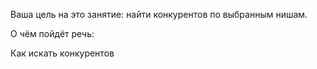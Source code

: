 Ваша цель на это занятие: найти конкурентов по выбранным нишам.



О чём пойдёт речь:

Как искать конкурентов
